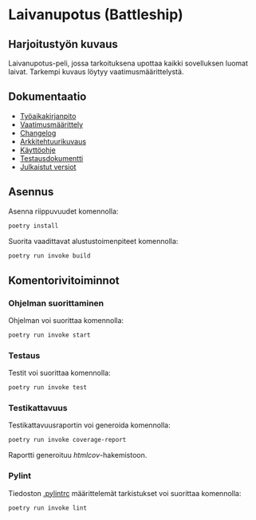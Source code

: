 <h1>Laivanupotus (Battleship)</h1>

## Harjoitustyön kuvaus

Laivanupotus-peli, jossa tarkoituksena upottaa kaikki sovelluksen luomat laivat. Tarkempi kuvaus löytyy vaatimusmäärittelystä.

## Dokumentaatio

- [Työaikakirjanpito](dokumentaatio/tuntikirjanpito.md)
- [Vaatimusmäärittely](dokumentaatio/vaatimusmaarittely.md)
- [Changelog](dokumentaatio/changelog.md)
- [Arkkitehtuurikuvaus](dokumentaatio/arkkitehtuuri.md)
- [Käyttöohje](dokumentaatio/kayttoohje.md)
- [Testausdokumentti](dokumentaatio/testaus.md)
- [Julkaistut versiot](https://github.com/jaahauss/ot-harjoitustyo/releases/)

## Asennus

Asenna riippuvuudet komennolla:

```bash
poetry install
```

Suorita vaadittavat alustustoimenpiteet komennolla:

```bash
poetry run invoke build
```

## Komentorivitoiminnot

### Ohjelman suorittaminen

Ohjelman voi suorittaa komennolla:

```bash
poetry run invoke start
```

### Testaus

Testit voi suorittaa komennolla:

```bash
poetry run invoke test
```

### Testikattavuus

Testikattavuusraportin voi generoida komennolla:

```bash
poetry run invoke coverage-report
```

Raportti generoituu _htmlcov_-hakemistoon.

### Pylint

Tiedoston [.pylintrc](./.pylintrc) määrittelemät tarkistukset voi suorittaa komennolla:

```bash
poetry run invoke lint
```

